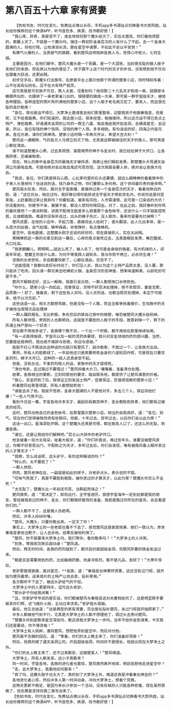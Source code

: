 # 第八百五十六章 家有贤妻
        【告知书友，时代在变化，免费站点难以长存，手机app多书源站点切换看书大势所趋，站长给你推荐的这个换源APP，听书音色多、换源、找书都好使！】
       “我心疼，肝疼，真是受不了，谁去地球将那个魔头给灭了，实在太嚣张，你们看他得瑟的，都要上天了。不就是一个魔头吗，擒住一群初阶金身层次的人有什么了不起，去一个金身大圆满的人，将他打残，让他涕泪长流，跪在星空中请罪，不如此不足以平民愤！”
       有脾气火爆的人，当真是气的跳脚，看到楚风这样挑衅各族人马，觉得心中怄火，七窍生烟。
       主要是因为，在他们眼中，楚风大魔头是一个恶霸，是一个大混账，当初很无耻的做人贩子卖他们的亲朋，现在原以为他的落伍了，终于跟不上这个时代的天才的步伐，没有想到他不仅也在跟着大跃进，还更凶残。
       初步交手后，那魔头打出旗号，在原兽平台上展示他那个所谓的楚家小店，同时特别写着：山不在高有仙则名，店不在大有特产就灵。
       这可真是是可忍孰不可忍，欺人太甚，没看到吗？他将那二十几名天才栓成一串，就跟穿冰糖葫芦似的，也跟绑了一串老家雀儿似的，很随便的捆成一大串，那可是一群宇宙级天才，被他各种摆拍，各种造型的照片陈列满他的楚家小店，这个人贩子老毛病又犯了，要卖人，而且很无耻的高价勒索！
       “各位，我也是迫不得已，大梦净土邀请我去他们那里娶亲，迎娶我孩子他娘秦珞音，但是呢，又不给我路费。你们知道的，我这是小店，保本经营，勉强维持，所以这次迫不得已卖点土特产，凑些路费，好请通天虫洞的公司的一群王八蛋、吸血鬼给我开启虫洞，去横渡星空，去迎亲。所以，各位有钱的捧个钱场，没钱的捧个人场，多多相助。有句话说的好，四海之内皆兄弟，各位兄弟，请你们来捧场。楚家小店时隔一年再次开业，希望大吉大利！”
       楚风这一通瞎掰，气的各方人马想立刻灭了他，尤其是这群被擒住的天才的族人，那可真是心都在滴血。
       谁不知道楚魔头心黑，过去卖观想、餐霞境界的神子与圣女时，就已经在狮子大开口，让各族肝疼，忍痛被勒索。
       现在，特么的族中金身层次的最强天才被俘虏，简直让他们眼前发黑，那楚魔头大骂通天虫洞公司是吸血鬼，可是他绝对会比吸血鬼还可恶百倍，这次简直会要人命，绝对会让各族大吐血。
       “我说，各位，你们真是铁石心肠，心比茅坑里的石头还要硬，就这么眼睁睁的看着族中的子弟人头落地吗？俗话说的话，钱乃身外之物，你们要那么多何用，这个世间最珍贵的是命啊。”
       楚风摇头叹息，然后，面对全宇宙直播，直接拎过来一个金身层次的天才，看着他煞白的脸，道：“这位兄台，咱见过吗，我好像记得你能排进全宇宙天才榜前百名内，你说你这是何苦来哉，上赶着跑过来让我卖吗？你要知道，被卖有风险，入市需谨慎，这可是一口染血的大坑！你没看到吗，你姥爷不亲，舅舅不爱，都没人想将你赎回去。对了，在此之前，我好像听到你骂的最欢是吧？一直讽刺我，说我不配用无敌是多么寂寞那个金色帐号，还说什么一只手就能捏死我，比谁都能跳。难道你没有听说过，出头的椽子先烂，没人赎你，看来你是要先烂掉啊！”
       楚风说罢，在他的小店中，手起刀落，直接将此人给剁了，兽头翻滚，此人化出本体，是一头庞大的凶兽，血气如烟，鳞甲森森，非常狰狞，有点像梼杌。
       星空中，各地震撼，这楚魔头刚才还说的好好的，现在直接砍人，实在太凶残。
       黑鳞梼杌这一族的长辈见到这一幕后，心疼的差点昏死过去，当真是眼前发黑，嘴巴腥咸，大口吐血。
       “我家麒麟儿，啊啊啊……就这么死了，被人杀了，他可是金身级的强者，有大机缘的人，却英年早逝，楚魔王你发什么疯，为何不等我赎人就斩杀，我与你势不两立，必杀你生魂！”
       该族的长老怒吼，牙齿都要咬断了，心都在滴血，忍受不了。
       “这能怪我？我都叫卖好长时间了，你们没人买，我以为这个土特产品质太差，没人要，那只能杀了吃肉，回头请一群兄弟去吃梼杌火锅，金身层次的亚神兽，想来味道鲜美，以前吃的可是不多。”
       楚风不解释还好，这么一解释，简直引发众怒，一群人都想用口水喷死他。
       “吵什么，楚家小店一向如此，信誉保证，货物不好坚决处理掉，绝不卖假货，童叟无欺，品质第一！好了，接着卖，剩下这些有人买吗，没人买的话，也都当假货处理掉，本店宁可赔本，绝不以次充好。”
       这些话语一出，相关方都想骂娘，但是没有一个人敢，而且全都争抢着报价，生怕族中的天才被他当成残次品处理掉
       一群人踊跃报名，无比积极，争先恐后的赎自己族中的翘楚，唯恐被楚风大魔头给剁掉。
       所有人都领悟，旁观的人也都明白，这就是不要脸的人贩子的手段，故意剁掉一个，剩下的所谓土特产那叫一个好卖！
       现在都不用他多说了，各族哪个敢不买，一个比一个积极，都不用他在那里继续吆喝。
       “有一点我得强调，宇宙币以及一般的灵药休要提，我只对亚圣领域的药剂感兴趣，当然，您要是给我神药，我也绝不推辞与拒绝，欢迎与感谢。”
       能脸不红心不跳说出这种话的也就只有楚风了，敲诈勒索，不放过一个，让各族大出血。
       果然，所有人的脸都绿了，一年前他还只是索要修炼金身的六道轮回丹呢，可是现在只要亚圣药剂，狮子大开口，这种药一般人还真承受不起。
       但是，没有办法，不拿药剂赎人的话，家族中的天才就得死。
       “清仓甩卖，走过路过不要错过！”楚风拎着大片刀，嚷嚷着，准备清仓处理。
       结果，各族相当的果断，立刻同意他的要求，暗自联系他，都提供了让楚风满意的价格。
       “放心，亚圣药到了后，我保证立刻发送土特产，信誉保证，您值得信赖的楚家小店！”
       听着楚风在那里得瑟，所有人都想拍死他！
       “谁能去杀了他，我就不信邪，金身大圆满的人不是他对手，多去几个人，保证将他打爆！”一些人气愤不过。
       看到今日这一幕，宇宙各地许多天才，最起码有数百神子、圣女都脸色铁青，他们都有过被卖的经历。
       这时，楚风动用自己的金色帐号，在那里展示楚家小店，相当的自我良好，道：“各位，别气，现在你们觉得被我俘虏有些郁闷，但是，十年过去，百年过去，以后你们会以此为荣！”
       这话一出口，星海深处炸锅，这个楚魔头还真是可恨，都在贩卖人口了，还这么的无耻，刺激各族。
       “诸位，还是让我给你们解释吧。”昆仑山大妖中的老驴开口。
       他支棱着一双大长耳朵，呲着大板牙，道：“你们听我说，再过些年头，谁要没被楚风卖过，你都不好意思出门，不配称之为天才，多年过去后，你们会发现，唯有被我风看上眼并卖过的人才算天才！”
       “我擦，怎么说话呢，这头驴子，有你这样解读的吗？”
       “特么的，太不要脸了！”
       一群人愤怒。
       然而，楚风老神在在，一副就是如此的样子，对老驴点头，表示说的不错。
       “哎呦气死我了，真是不要脸到极致，被你卖过的才算天才，以此为荣？楚魔头你怎么不去死！”
       “太无耻了，楚魔头比一年前还可恶，当群起而诛之！”
       楚风微笑，道：“我决定了，即将远行，全宇宙游历，我想宇宙海中一定到处都是我的朋友，曾经被我卖过的神子、圣女，你们都做好接驾的准备，我若是路过你所在的星系，会去看望你们的。”
       一群人都不干了，这是揭人伤疤啊。
       然后，许多人纷纷吵嚷。
       “楚风，大魔头，只要你敢出来，一定灭了你！”
       事实上，大梦净土的一些老妪也看不下去了，感觉楚风这是故意挑事，她们一致认为，原本秦珞音拿他当靶子，让人去杀他，结果反被他利用了。
       “楚风，你不是要来大梦净土吗，我们等你，看你敢来吗？！”大梦净土的人冷笑。
       “别急，等我收完账后就动身！”楚风道。
       然后，两天的时间，各族的药剂就到了，都开启的是超级虫洞，将楚风所要的赎金发送过来。
       “都是亚圣需要用到的药，比如融魂药散、肉身淬炼剂，都不是凡品，发财了！”大黑牛惊叹。
       老驴更是很直接，面对星空，**各族，道：“秦珞音女神果然贤惠，这还没有过门呢，就开始为楚风着想，送来成片的土特产让他去卖，贴补家用。”
       各方都听不下去了，被这头驴给气的不轻。
       大梦净土中的人更是呵斥，诅咒这头老驴。
       “那头驴子你给我闭嘴！”
       “且，你家驴爷爷说的是实话，你们都被楚风与秦珞音这对夫妻档给坑了，这是明显联手要贩卖你们啊，还飞蛾扑火般，主动过来求卖。”老驴摇头晃脑。
       最后，他又总结道：“这是典型的家有贤妻，完全是在贴补楚风，未过门呢就开始顾家了。”
       许多人都被他气到不行，尤其是大梦净土的人都不想理他了，调过头去责问楚风。
       “楚魔头你到底敢来星空深处吗，敢迈进我大梦净土一步吗，当年不给你金色请柬，今天我们还是要说，你不够资格！”
       大梦净土有人挑衅，激将楚风，想把他弄到星空中，而后对付他。
       楚风毫不含糊的回应，道：“等着，你们的太上教主来了，你们准备好洞房！”
       然后，他真的喊了通天虫洞公司，开启超级虫洞，时间并不是很长，他就出现在大梦净土之外。
       “你们的太上教主来了，还不过来跪安，迎接楚某人！”楚风喝道。
       大梦净土，所有人都发呆，这小子真敢来？
       同一时间，宇宙各地，各族的进化者也震惊，楚风竟然离开地球，明目张胆地走进星空中？
       “走，去大梦净土，我看他如何娶亲！”
       “疯了吗，这魔头胆子也太大了，真的到了大梦净土外，难道还真是冲着秦女神去的？”
       各地进化者心惊，然后许多人第一时间动身，冲向大梦净土，想看个究竟。
       这两天更新不稳定，是因为来长沙参加一个活动，没有存稿的人只能各种悲催，现在虽然很晚了，但总算是坚持将第二章写出来了。
       【告知书友，时代在变化，免费站点难以长存，手机app多书源站点切换看书大势所趋，站长给你推荐的这个换源APP，听书音色多、换源、找书都好使！】